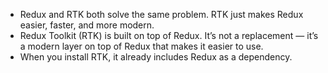 - Redux and RTK both solve the same problem. RTK just makes Redux easier, faster, and more modern.
- Redux Toolkit (RTK) is built on top of Redux. It’s not a replacement — it’s a modern layer on top of Redux that makes it easier to use.
- When you install RTK, it already includes Redux as a dependency.